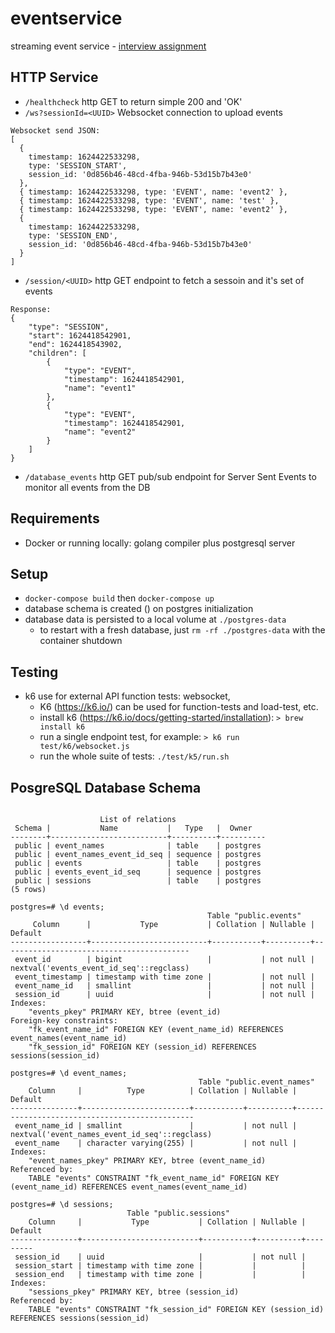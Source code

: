 # eventservice
streaming event service - [interview assignment](assignment.pdf)

## HTTP Service
* `/healthcheck` http GET to return simple 200 and 'OK'
* `/ws?sessionId=<UUID>` Websocket connection to upload events
```
Websocket send JSON:
[
  {
    timestamp: 1624422533298,
    type: 'SESSION_START',
    session_id: '0d856b46-48cd-4fba-946b-53d15b7b43e0'
  },
  { timestamp: 1624422533298, type: 'EVENT', name: 'event2' },
  { timestamp: 1624422533298, type: 'EVENT', name: 'test' },
  { timestamp: 1624422533298, type: 'EVENT', name: 'event2' },
  {
    timestamp: 1624422533298,
    type: 'SESSION_END',
    session_id: '0d856b46-48cd-4fba-946b-53d15b7b43e0'
  }
]

```
* `/session/<UUID>` http GET endpoint to fetch a sessoin and it's set of events
```
Response:
{
    "type": "SESSION",
    "start": 1624418542901,
    "end": 1624418543902,
    "children": [
        {
            "type": "EVENT",
            "timestamp": 1624418542901,
            "name": "event1"
        },
        {
            "type": "EVENT",
            "timestamp": 1624418542901,
            "name": "event2"
        }
    ]
}
```
* `/database_events` http GET pub/sub endpoint for Server Sent Events to monitor all events from the DB

## Requirements
*  Docker or running locally: golang compiler plus postgresql server

## Setup
* `docker-compose build` then `docker-compose up`
* database schema is created () on postgres initialization
* database data is persisted to a local volume at `./postgres-data`
    * to restart with a fresh database, just `rm -rf ./postgres-data` with the container shutdown

## Testing
* k6 use for external API function tests: websocket, 
    *  K6 (https://k6.io/) can be used for function-tests and load-test, etc.
    * install k6 (https://k6.io/docs/getting-started/installation): `> brew install k6`
    * run a single endpoint test, for example: `> k6 run test/k6/websocket.js`
    * run the whole suite of tests: `./test/k5/run.sh`


## PosgreSQL Database Schema

```

                    List of relations
 Schema |           Name           |   Type   |  Owner   
--------+--------------------------+----------+----------
 public | event_names              | table    | postgres
 public | event_names_event_id_seq | sequence | postgres
 public | events                   | table    | postgres
 public | events_event_id_seq      | sequence | postgres
 public | sessions                 | table    | postgres
(5 rows)

postgres=# \d events;
                                            Table "public.events"
     Column      |           Type           | Collation | Nullable |                 Default                  
-----------------+--------------------------+-----------+----------+------------------------------------------
 event_id        | bigint                   |           | not null | nextval('events_event_id_seq'::regclass)
 event_timestamp | timestamp with time zone |           | not null | 
 event_name_id   | smallint                 |           | not null | 
 session_id      | uuid                     |           | not null | 
Indexes:
    "events_pkey" PRIMARY KEY, btree (event_id)
Foreign-key constraints:
    "fk_event_name_id" FOREIGN KEY (event_name_id) REFERENCES event_names(event_name_id)
    "fk_session_id" FOREIGN KEY (session_id) REFERENCES sessions(session_id)

postgres=# \d event_names;
                                          Table "public.event_names"
    Column     |          Type          | Collation | Nullable |                    Default                    
---------------+------------------------+-----------+----------+-----------------------------------------------
 event_name_id | smallint               |           | not null | nextval('event_names_event_id_seq'::regclass)
 event_name    | character varying(255) |           | not null | 
Indexes:
    "event_names_pkey" PRIMARY KEY, btree (event_name_id)
Referenced by:
    TABLE "events" CONSTRAINT "fk_event_name_id" FOREIGN KEY (event_name_id) REFERENCES event_names(event_name_id)

postgres=# \d sessions;
                          Table "public.sessions"
    Column     |           Type           | Collation | Nullable | Default 
---------------+--------------------------+-----------+----------+---------
 session_id    | uuid                     |           | not null | 
 session_start | timestamp with time zone |           |          | 
 session_end   | timestamp with time zone |           |          | 
Indexes:
    "sessions_pkey" PRIMARY KEY, btree (session_id)
Referenced by:
    TABLE "events" CONSTRAINT "fk_session_id" FOREIGN KEY (session_id) REFERENCES sessions(session_id)

```

